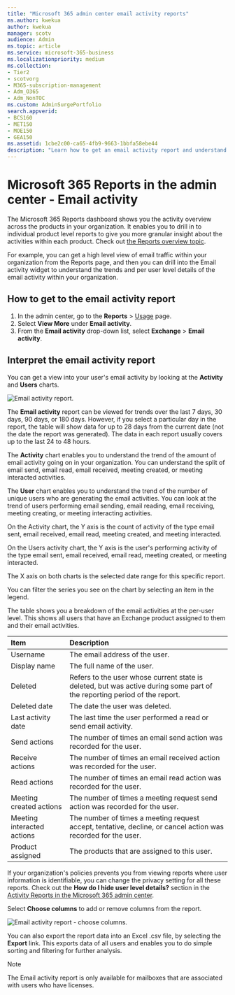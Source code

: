 ```yaml
---
title: "Microsoft 365 admin center email activity reports"
ms.author: kwekua
author: kwekua
manager: scotv
audience: Admin
ms.topic: article
ms.service: microsoft-365-business
ms.localizationpriority: medium
ms.collection: 
- Tier2
- scotvorg
- M365-subscription-management
- Adm_O365
- Adm_NonTOC
ms.custom: AdminSurgePortfolio
search.appverid:
- BCS160
- MET150
- MOE150
- GEA150
ms.assetid: 1cbe2c00-ca65-4fb9-9663-1bbfa58ebe44
description: "Learn how to get an email activity report and understand user email trends by using the Microsoft 365 Reports dashboard in the Microsoft 365 admin center."
---
```


# Microsoft 365 Reports in the admin center - Email activity

The Microsoft 365 Reports dashboard shows you the activity overview across the products in your organization. It enables you to drill in to individual product level reports to give you more granular insight about the activities within each product. Check out [the Reports overview topic](activity-reports.md).
  
For example, you can get a high level view of email traffic within your organization from the Reports page, and then you can drill into the Email activity widget to understand the trends and per user level details of the email activity within your organization.

## How to get to the email activity report

1. In the admin center, go to the **Reports** \> <a href="https://go.microsoft.com/fwlink/p/?linkid=2074756" target="_blank">Usage</a> page.
2. Select **View More** under **Email activity**. 
3. From the **Email activity** drop-down list, select **Exchange** \> **Email activity**.
  
## Interpret the email activity report

You can get a view into your user's email activity by looking at the **Activity** and **Users** charts. 
  
![Email activity report.](../../media/5eb1d9e9-8106-4843-acb7-c0238c0da816.png)

The **Email activity** report can be viewed for trends over the last 7 days, 30 days, 90 days, or 180 days. However, if you select a particular day in the report, the table will show data for up to 28 days from the current date (not the date the report was generated). The data in each report usually covers up to the last 24 to 48 hours.

The **Activity** chart enables you to understand the trend of the amount of email activity going on in your organization. You can understand the split of email send, email read, email received, meeting created, or meeting interacted activities. 

The **User** chart enables you to understand the trend of the number of unique users who are generating the email activities. You can look at the trend of users performing email sending, email reading, email receiving, meeting creating, or meeting interacting activities. 

On the Activity chart, the Y axis is the count of activity of the type email sent, email received, email read, meeting created, and meeting interacted. 

On the Users activity chart, the Y axis is the user's performing activity of the type email sent, email received, email read, meeting created, or meeting interacted. 

The X axis on both charts is the selected date range for this specific report. 

You can filter the series you see on the chart by selecting an item in the legend.

 The table shows you a breakdown of the email activities at the per-user level. This shows all users that have an Exchange product assigned to them and their email activities.

  
|Item|Description|
|:-----|:-----|
|Username  |The email address of the user. |
|Display name |The full name of the user. |
|Deleted |Refers to the user whose current state is deleted, but was active during some part of the reporting period of the report. |
|Deleted date |The date the user was deleted. |
|Last activity date  | The last time the user performed a read or send email activity. |
|Send actions |The number of times an email send action was recorded for the user.  |
|Receive actions  |The number of times an email received action was recorded for the user. |
|Read actions |The number of times an email read action was recorded for the user. |
|Meeting created actions  |The number of times a meeting request send action was recorded for the user. |
|Meeting interacted actions |The number of times a meeting request accept, tentative, decline, or cancel action was recorded for the user. |
|Product assigned  |The products that are assigned to this user.  |


If your organization's policies prevents you from viewing reports where user information is identifiable, you can change the privacy setting for all these reports. Check out the **How do I hide user level details?** section in the [Activity Reports in the Microsoft 365 admin center](activity-reports.md).

Select **Choose columns** to add or remove columns from the report.  

![Email activity report - choose columns.](../../media/80ffa0ad-61c5-4a6f-8a1d-5f6730ff7da9.png)

You can also export the report data into an Excel .csv file, by selecting the **Export** link. This exports data of all users and enables you to do simple sorting and filtering for further analysis. 
   
> [!NOTE]
> The Email activity report is only available for mailboxes that are associated with users who have licenses.
